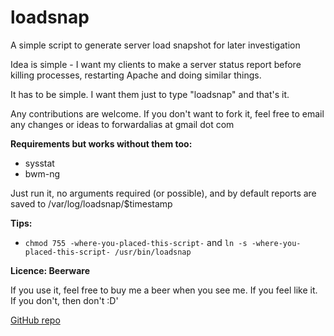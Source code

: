 loadsnap
========
A simple script to generate server load snapshot for later investigation


Idea is simple - I want my clients to make a server status report before killing processes, restarting Apache and doing similar things.

It has to be simple. I want them just to type "loadsnap" and that's it.

Any contributions are welcome. If you don't want to fork it, feel free to email any changes or ideas to forwardalias at gmail dot com

**Requirements but works without them too:**
-  sysstat
-  bwm-ng

Just run it, no arguments required (or possible), and by default reports are saved to
/var/log/loadsnap/$timestamp

**Tips:**

- `chmod 755 -where-you-placed-this-script-` and `ln -s -where-you-placed-this-script- /usr/bin/loadsnap`


**Licence: Beerware**

If you use it, feel free to buy me a beer when you see me. If you feel like it. If you don't, then don't :D'


[GitHub repo](https://github.com/horzadome/loadsnap/)